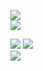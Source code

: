 ![](https://img.shields.io/badge/release-v0.7.3-gold)  
![](https://img.shields.io/badge/python-v3.10.1-blue)

![](https://img.shields.io/badge/passed_tests-2-brightgreen)
![](https://img.shields.io/badge/failed_tests-0-red)  
![](https://img.shields.io/badge/coverage-0%25-green)